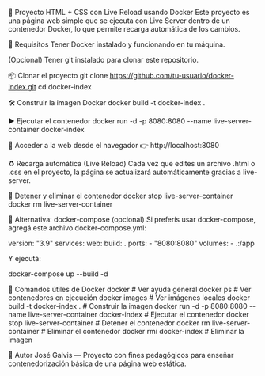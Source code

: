 🐳 Proyecto HTML + CSS con Live Reload usando Docker
Este proyecto es una página web simple que se ejecuta con Live Server dentro de un contenedor Docker, lo que permite recarga automática de los cambios.

🚀 Requisitos
Tener Docker instalado y funcionando en tu máquina.

(Opcional) Tener git instalado para clonar este repositorio.

📦 Clonar el proyecto
git clone https://github.com/tu-usuario/docker-index.git
cd docker-index

🛠️ Construir la imagen Docker
docker build -t docker-index .

▶️ Ejecutar el contenedor
docker run -d -p 8080:8080 --name live-server-container docker-index

📎 Acceder a la web desde el navegador
👉 http://localhost:8080

♻️ Recarga automática (Live Reload)
Cada vez que edites un archivo .html o .css en el proyecto, la página se actualizará automáticamente gracias a live-server.

🧹 Detener y eliminar el contenedor
docker stop live-server-container
docker rm live-server-container

🐳 Alternativa: docker-compose (opcional)
Si preferís usar docker-compose, agregá este archivo docker-compose.yml:

version: "3.9"
services:
web:
build: .
ports: - "8080:8080"
volumes: - .:/app

Y ejecutá:

docker-compose up --build -d

📌 Comandos útiles de Docker
docker # Ver ayuda general
docker ps # Ver contenedores en ejecución
docker images # Ver imágenes locales
docker build -t docker-index . # Construir la imagen
docker run -d -p 8080:8080 --name live-server-container docker-index # Ejecutar el contenedor
docker stop live-server-container # Detener el contenedor
docker rm live-server-container # Eliminar el contenedor
docker rmi docker-index # Eliminar la imagen

🧠 Autor
José Galvis — Proyecto con fines pedagógicos para enseñar contenedorización básica de una página web estática.
